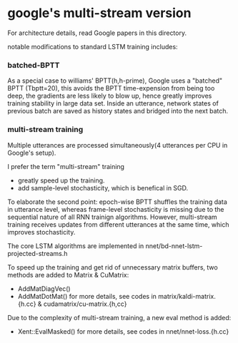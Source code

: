 # google's multi-stream version
For architecture details, read Google papers in this directory.

notable modifications to standard LSTM training includes:
### batched-BPTT
As a special case to williams' BPTT(h,h-prime), Google uses a "batched" BPTT (Tbptt=20), this avoids the BPTT time-expension from being too deep, the gradients are less likely to blow up, hence greatly improves training stability in large data set.
Inside an utterance, network states of previous batch are saved as history states and bridged into the next batch.

### multi-stream training
Multiple utterances are processed simultaneously(4 utterances per CPU in Google's setup). 

I prefer the term "multi-stream" training
* greatly speed up the training.
* add sample-level stochasticity, which is benefical in SGD.

To elaborate the second point: epoch-wise BPTT shuffles the training data in utterance level, whereas frame-level stochasticity is missing due to the sequential nature of all RNN trainign algorithms. However, multi-stream training receives updates from different utterances at the same time, which improves stochasticity.

The core LSTM algorithms are implemented in nnet/bd-nnet-lstm-projected-streams.h

To speed up the training and get rid of unnecessary matrix buffers, two methods are added to Matrix & CuMatrix:
* AddMatDiagVec() 
* AddMatDotMat()
for more details, see codes in matrix/kaldi-matrix.{h.cc} & cudamatrix/cu-matrix.{h,cc}

Due to the complexity of multi-stream training, a new eval method is added:
* Xent::EvalMasked()
for more details, see codes in nnet/nnet-loss.{h.cc}

